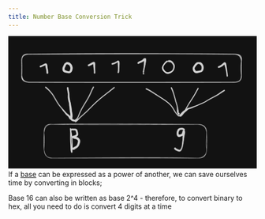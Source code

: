 ```yaml
---
title: Number Base Conversion Trick
---
```

![conversion trick](./assets/binary_to_hex.png)
If a [base](./number_base.md) can be expressed as a power of another, we can save ourselves time by converting in blocks;

Base 16 can also be written as base 2^4 - therefore, to convert binary to hex, all you need to do is convert 4 digits at a time
